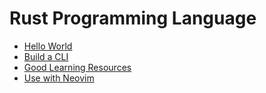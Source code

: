 # Rust Programming Language

* [Hello World](hello-world/)
* [Build a CLI](cli/)
* [Good Learning Resources](learn/)
* [Use with Neovim](neovim/)
